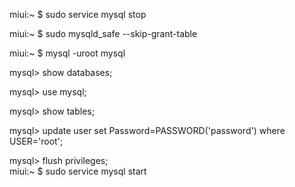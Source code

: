miui:~ $ sudo service mysql stop 
                                              
miui:~ $ sudo mysqld_safe --skip-grant-table

miui:~ $ mysql -uroot mysql

mysql> show databases;

mysql> use mysql;

mysql> show tables;

mysql> update user set Password=PASSWORD('password') where USER='root';         

mysql> flush privileges;                                                                                                                               
miui:~ $ sudo service mysql start



